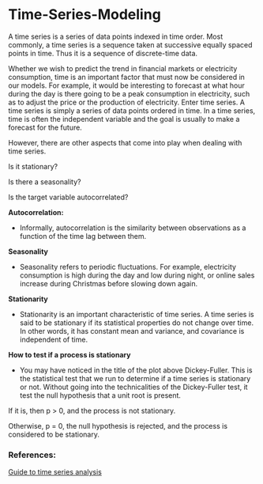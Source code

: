 # Time-Series-Modeling

A time series is a series of data points indexed in time order. Most commonly, a time series is a sequence taken at successive equally spaced points in time. Thus it is a sequence of discrete-time data.

Whether we wish to predict the trend in financial markets or electricity consumption, time is an important factor that must now be considered in our models. For example, it would be interesting to forecast at what hour during the day is there going to be a peak consumption in electricity, such as to adjust the price or the production of electricity.
Enter time series. A time series is simply a series of data points ordered in time. In a time series, time is often the independent variable and the goal is usually to make a forecast for the future.

However, there are other aspects that come into play when dealing with time series.

Is it stationary?

Is there a seasonality?

Is the target variable autocorrelated?


**Autocorrelation:**
- Informally, autocorrelation is the similarity between observations as a function of the time lag between them.

**Seasonality**
- Seasonality refers to periodic fluctuations. For example, electricity consumption is high during the day and low during night, or online sales increase during Christmas before slowing down again.

**Stationarity**
- Stationarity is an important characteristic of time series. A time series is said to be stationary if its statistical properties do not change over time. In other words, it has constant mean and variance, and covariance is independent of time.

**How to test if a process is stationary**
- You may have noticed in the title of the plot above Dickey-Fuller. This is the statistical test that we run to determine if a time series is stationary or not. Without going into the technicalities of the Dickey-Fuller test, it test the null hypothesis that a unit root is present.

If it is, then p > 0, and the process is not stationary.

Otherwise, p = 0, the null hypothesis is rejected, and the process is considered to be stationary.


### References:
[Guide to time series analysis](https://towardsdatascience.com/the-complete-guide-to-time-series-analysis-and-forecasting-70d476bfe775)
